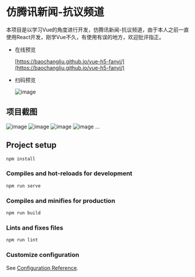 # 仿腾讯新闻-抗议频道

本项目是以学习Vue的角度进行开发，仿腾讯新闻-抗议频道，由于本人之前一直使用React开发，刚学Vue不久，有使用有误的地方，欢迎批评指正。

- 在线预览
  
   [https://baochangliu.github.io/vue-h5-fanyi/](https://baochangliu.github.io/vue-h5-fanyi/)

- 扫码预览
  
  ![image](src/assets/qr_code.png)

## 项目截图
![image](src/assets/screenshot_1.png)
![image](src/assets/screenshot_2.png)
![image](src/assets/screenshot_3.png)
![image](src/assets/screenshot_4.png)
...

## Project setup
```
npm install
```

### Compiles and hot-reloads for development
```
npm run serve
```

### Compiles and minifies for production
```
npm run build
```

### Lints and fixes files
```
npm run lint
```

### Customize configuration
See [Configuration Reference](https://cli.vuejs.org/config/).
